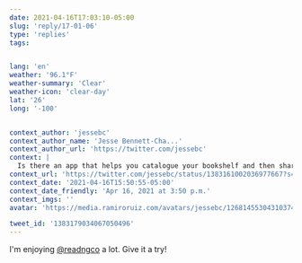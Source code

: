 ```yaml
---
date: 2021-04-16T17:03:10-05:00
slug: 'reply/17-01-06'
type: 'replies'
tags:


lang: 'en'
weather: '96.1°F'
weather-summary: 'Clear'
weather-icon: 'clear-day'
lat: '26'
long: '-100'


context_author: 'jessebc'
context_author_name: 'Jesse Bennett-Cha...'
context_author_url: 'https://twitter.com/jessebc'
context: |
  Is there an app that helps you catalogue your bookshelf and then share it with a friend? I’d love to friends be able to “checkout” books.
context_url: 'https://twitter.com/jessebc/status/1383161002036977667?s=12'
context_date: '2021-04-16T15:50:55-05:00'
context_date_friendly: 'Apr 16, 2021 at 3:50 p.m.'
context_imgs: ''
avatar: 'https://media.ramiroruiz.com/avatars/jessebc/1268145530431037445/5jL7WCxz_bigger.jpg'

tweet_id: '1383179034067050496'
---
```

I'm enjoying [@readngco](https://twitter.com/@readngco) a lot. Give it a try!